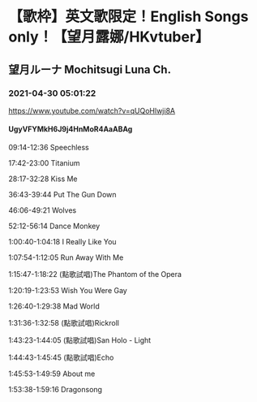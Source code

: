 # 【歌枠】英文歌限定！English Songs only！【望月露娜/HKvtuber】

## 望月ルーナ  Mochitsugi Luna Ch.

### 2021-04-30 05:01:22

https://www.youtube.com/watch?v=qUQoHlwji8A

#### UgyVFYMkH6J9j4HnMoR4AaABAg

09:14-12:36 Speechless

17:42-23:00 Titanium

28:17-32:28 Kiss Me

36:43-39:44 Put The Gun Down

46:06-49:21 Wolves

52:12-56:14 Dance Monkey

1:00:40-1:04:18 I Really Like You

1:07:54-1:12:05 Run Away With Me

1:15:47-1:18:22 (點歌試唱)The Phantom of the Opera

1:20:19-1:23:53 Wish You Were Gay

1:26:40-1:29:38 Mad World

1:31:36-1:32:58 (點歌試唱)Rickroll

1:43:23-1:44:05 (點歌試唱)San Holo - Light

1:44:43-1:45:45 (點歌試唱)Echo

1:45:53-1:49:59 About me

1:53:38-1:59:16 Dragonsong

